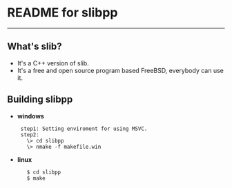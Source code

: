 # **README for slibpp** #
***


## **What's slib?** ##
 * It's a C++ version of slib.
 * It's a free and open source program based FreeBSD, everybody can use it.



## **Building slibpp** ##
 * **windows**

        step1: Setting enviroment for using MSVC.
        step2:
          \> cd slibpp
          \> nmake -f makefile.win 

 * **linux**

          $ cd slibpp
          $ make

